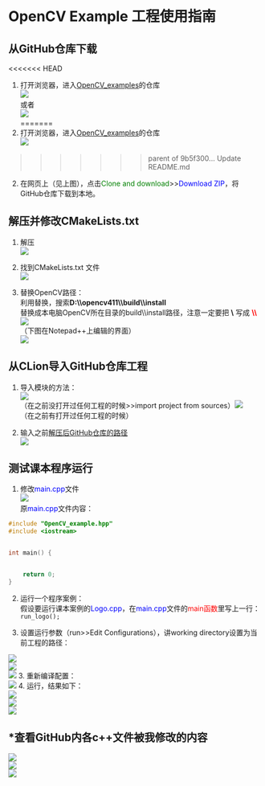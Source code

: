 # OpenCV Example 工程使用指南

## 从GitHub仓库下载

<<<<<<< HEAD
1. 打开浏览器，进入[OpenCV_examples](https://github.com/Baiyun-u-smartAI/OpenCV_examples)的仓库<br/>![](https://ae01.alicdn.com/kf/Hde48b6c40fdb48bcbc9e4922b8737d92Q.png)<br/>或者<br/>![](https://ae01.alicdn.com/kf/Hd1b53b50f6ae483c8748cda09ca4bacff.png)<br/>
=======
1. 打开浏览器，进入[OpenCV_examples](https://github.com/Baiyun-u-smartAI/OpenCV_examples)的仓库<br/>![](https://ae01.alicdn.com/kf/Hde48b6c40fdb48bcbc9e4922b8737d92Q.png)
>>>>>>> parent of 9b5f300... Update README.md

2. 在网页上（见上图），点击<font color="green">Clone and download</font>>><font color="blue">Download ZIP</font>，将GitHub仓库下载到本地。

## 解压并修改CMakeLists.txt

1. <span name="path">解压</span><br/>![](https://ae01.alicdn.com/kf/Hb2de70e3a1db4dcabdf9957732dc7982p.png)

2. 找到CMakeLists.txt 文件<br/>![](https://ae01.alicdn.com/kf/Hff63f79c7645434cb5c120035198dd19U.png)

3. 替换OpenCV路径：<br/>利用替换，搜索**D:\\\\opencv411\\\\build\\\\install**<br/>替换成本电脑OpenCV所在目录的build\\\install路径，注意一定要把 **\\** 写成 <font color="red"><b>\\\\</b></font> <br/>![](https://ae01.alicdn.com/kf/Hf4a96e42070e47ab9fa63615efc9610fJ.png)<br/>（下图在Notepad++上编辑的界面）<br/>![](https://ae01.alicdn.com/kf/Hcdf374ed9a5b4c9bad97ea7de41ff3f23.png)<br/>

## 从CLion导入GitHub仓库工程

1. 导入模块的方法：<br/>![](https://ae01.alicdn.com/kf/H114d316377af49e68dba41cdf23d3ab46.png)<br/>（在之前没打开过任何工程的时候>>import project from sources）![](https://ae01.alicdn.com/kf/H7dc5681118ee4fb1b238e7d3e0b9f971l.png)<br/>（在之前有打开过任何工程的时候）

2. 输入之前[解压后GitHub仓库的路径](#path)<br/>![](https://ae01.alicdn.com/kf/He17347e6bdb64eb6b17d06098242386dt.png)

## 测试课本程序运行

1. 修改<font color="blue">main.cpp</font>文件<br/>![](https://ae01.alicdn.com/kf/Ha4ef95afc9e941038e9327b522d83e5ba.png)<br/>原<font color="blue">main.cpp</font>文件内容：<br/>
```cpp
#include "OpenCV_example.hpp"
#include <iostream>


int main() {


    return 0;
}
```

2. 运行一个程序案例：<br/>假设要运行课本案例的<font color="blue">Logo.cpp</font>，在<font color="blue">main.cpp</font>文件的<font color="red">main函数</font>里写上一行：`run_logo();`

3. 设置运行参数（run>>Edit Configurations），讲working directory设置为当前工程的路径：

![](https://ae01.alicdn.com/kf/He54ec77f7b914b089cc8fda37ea002abA.png)<br/>
![](https://ae01.alicdn.com/kf/Hd8a96a7130f442f48d368332e1c366fcK.png)<br/>
![](https://ae01.alicdn.com/kf/H91ed51fc020c491180faf8620198c691Y.png)
3. 重新编译配置：<br/>
![](https://ae01.alicdn.com/kf/H3e8f3160a8b1465aafdd6245f0b3af1aw.png)
4. 运行，结果如下：<br/>
![](https://ae01.alicdn.com/kf/H9bb321335dfd41838ae6805c10372b6aw.png)<br/>
![](https://ae01.alicdn.com/kf/H481d2ad454eb40c9a39057eb67d6b6deT.png)<br/>
![](https://ae01.alicdn.com/kf/Hae694e815c3c4fb894b3c758dd5417ffb.png)

## *查看GitHub内各c++文件被我修改的内容

![](https://ae01.alicdn.com/kf/H67ac481c13ba4a11a845a736ac56122e4.png)<br/>
![](https://ae01.alicdn.com/kf/Ha8d571253ce0475faa09374320d6601br.png)<br/>
![](https://ae01.alicdn.com/kf/Hf2a469fe4517492aa926fc4957e3c4dey.png)